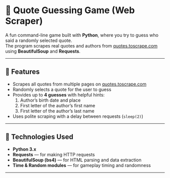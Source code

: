 # 🧠 Quote Guessing Game (Web Scraper)

A fun command-line game built with **Python**, where you try to guess who said a randomly selected quote.  
The program scrapes real quotes and authors from [quotes.toscrape.com](http://quotes.toscrape.com) using **BeautifulSoup** and **Requests**.

---

## 🚀 Features

- Scrapes all quotes from multiple pages on [quotes.toscrape.com](http://quotes.toscrape.com)
- Randomly selects a quote for the user to guess
- Provides up to **4 guesses** with helpful hints:
  1. Author’s birth date and place  
  2. First letter of the author’s first name  
  3. First letter of the author’s last name  
- Uses polite scraping with a delay between requests (`sleep(2)`)

---

## 🧩 Technologies Used

- **Python 3.x**
- **Requests** — for making HTTP requests  
- **BeautifulSoup (bs4)** — for HTML parsing and data extraction  
- **Time & Random modules** — for gameplay timing and randomness  

---
